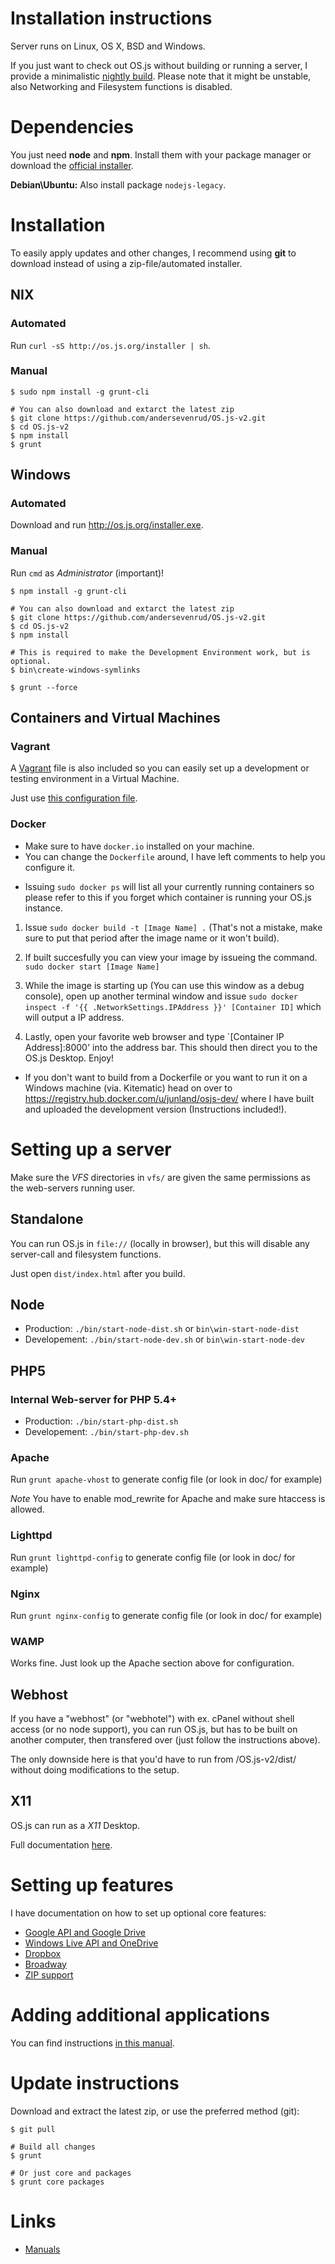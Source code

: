 # Installation instructions

Server runs on Linux, OS X, BSD and Windows.


If you just want to check out OS.js without building or running a server, I provide a minimalistic [nightly build](http://osjsv2.0o.no/OS.js-v2-minimal-nightly.zip).
Please note that it might be unstable, also Networking and Filesystem functions is disabled.

# Dependencies

You just need **node** and **npm**. Install them with your package manager or download the [official installer](https://nodejs.org).

**Debian\Ubuntu:** Also install package `nodejs-legacy`.

# Installation

To easily apply updates and other changes, I recommend using **git** to download instead of using a zip-file/automated installer.

## NIX

### Automated

Run `curl -sS http://os.js.org/installer | sh`.

### Manual

```shell
$ sudo npm install -g grunt-cli

# You can also download and extarct the latest zip
$ git clone https://github.com/andersevenrud/OS.js-v2.git
$ cd OS.js-v2
$ npm install
$ grunt
```

## Windows

### Automated

Download and run http://os.js.org/installer.exe.

### Manual

Run `cmd` as *Administrator* (important)!

```shell
$ npm install -g grunt-cli

# You can also download and extarct the latest zip
$ git clone https://github.com/andersevenrud/OS.js-v2.git
$ cd OS.js-v2
$ npm install

# This is required to make the Development Environment work, but is optional.
$ bin\create-windows-symlinks

$ grunt --force
```
## Containers and Virtual Machines

### Vagrant

A [Vagrant](https://www.vagrantup.com/) file is also included so you can easily set up a development or testing environment in a Virtual Machine.

Just use [this configuration file](https://raw.githubusercontent.com/andersevenrud/OS.js-v2/master/Vagrantfile).

### Docker
* Make sure to have `docker.io` installed on your machine.
* You can change the `Dockerfile` around, I have left comments to help you configure it.
- Issuing `sudo docker ps` will list all your currently running containers so please refer to this if you forget which container is running your OS.js instance.

1. Issue `sudo docker build -t [Image Name] .` (That's not a mistake, make sure to put that period after the image name or it won't build).

2. If built succesfully you can view your image by issueing the command. `sudo docker start [Image Name]`

3. While the image is starting up (You can use this window as a debug console), open up another terminal window and issue `sudo docker inspect -f '{{ .NetworkSettings.IPAddress }}' [Container ID]` which will output a IP address.

4. Lastly, open your favorite web browser and type `[Container IP Address]:8000' into the address bar. This should then direct you to the OS.js Desktop. Enjoy!

* If you don't want to build from a Dockerfile or you want to run it on a Windows machine (via. Kitematic) head on over to https://registry.hub.docker.com/u/junland/osjs-dev/ where I have built and uploaded the development version (Instructions included!).

# Setting up a server

Make sure the _VFS_ directories in `vfs/` are given the same permissions as the web-servers running user.

## Standalone

You can run OS.js in `file://` (locally in browser), but this will disable any server-call and filesystem functions.

Just open `dist/index.html` after you build.

## Node

* Production: `./bin/start-node-dist.sh` or `bin\win-start-node-dist`
* Developement: `./bin/start-node-dev.sh` or `bin\win-start-node-dev`

## PHP5

### Internal Web-server for PHP 5.4+

* Production: `./bin/start-php-dist.sh`
* Developement: `./bin/start-php-dev.sh`

### Apache

Run `grunt apache-vhost` to generate config file (or look in doc/ for example)

*Note* You have to enable mod_rewrite for Apache and make sure htaccess is allowed.

### Lighttpd

Run `grunt lighttpd-config` to generate config file (or look in doc/ for example)

### Nginx

Run `grunt nginx-config` to generate config file (or look in doc/ for example)

### WAMP

Works fine. Just look up the Apache section above for configuration.

## Webhost

If you have a "webhost" (or "webhotel") with ex. cPanel without shell access (or no node support), you can run OS.js, but
has to be built on another computer, then transfered over (just follow the instructions above).

The only downside here is that you'd have to run from /OS.js-v2/dist/ without doing modifications to the setup.

## X11

OS.js can run as a *X11* Desktop.

Full documentation [here](https://github.com/andersevenrud/OS.js-v2/blob/master/doc/X11.md).

# Setting up features

I have documentation on how to set up optional core features:

* [Google API and Google Drive](http://os.js.org/doc/manuals/man-google-api.html)
* [Windows Live API and OneDrive](http://os.js.org/doc/manuals/man-windows-live-api.html)
* [Dropbox](http://os.js.org/doc/manuals/man-dropbox.html)
* [Broadway](http://os.js.org/doc/manuals/man-broadway.html)
* [ZIP support](http://os.js.org/doc/manuals/man-zip.html)

# Adding additional applications

You can find instructions [in this manual](http://os.js.org/doc/manuals/man-package-manager.html).

# Update instructions

Download and extract the latest zip, or use the preferred method (git):

```
$ git pull

# Build all changes
$ grunt

# Or just core and packages
$ grunt core packages

```

# Links

* [Manuals](http://osjs-homepage.local/OS.js-v2/doc/manuals/)
